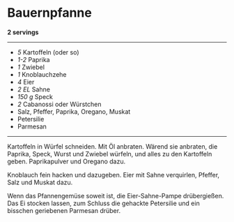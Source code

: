 # Bauernpfanne

**2 servings**

---

- *5* Kartoffeln (oder so)
- *1-2* Paprika
- *1* Zwiebel
- *1* Knoblauchzehe
- *4* Eier
- *2 EL* Sahne
- *150 g* Speck
- *2* Cabanossi oder Würstchen
- Salz, Pfeffer, Paprika, Oregano, Muskat
- Petersilie
- Parmesan

---

Kartoffeln in Würfel schneiden. Mit Öl anbraten. Wärend sie anbraten, die Paprika, Speck, Wurst und Zwiebel würfeln, und
alles zu den Kartoffeln geben. Paprikapulver und Oregano dazu.

Knoblauch fein hacken und dazugeben. Eier mit Sahne verquirlen, Pfeffer, Salz und Muskat dazu.

Wenn das Pfannengemüse soweit ist, die Eier-Sahne-Pampe drübergießen. Das Ei stocken lassen, zum Schluss die gehackte
Petersilie und ein bisschen geriebenen Parmesan drüber.
